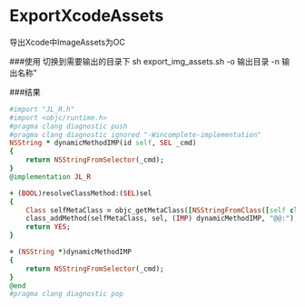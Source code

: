 # ExportXcodeAssets
导出Xcode中ImageAssets为OC

###使用
切换到需要输出的目录下
sh export_img_assets.sh  -o 输出目录 -n 输出名称"

###结果
```ruby
#import "JL_R.h"
#import <objc/runtime.h>
#pragma clang diagnostic push
#pragma clang diagnostic ignored "-Wincomplete-implementation"
NSString * dynamicMethodIMP(id self, SEL _cmd)
{
    return NSStringFromSelector(_cmd);
}
@implementation JL_R

+ (BOOL)resolveClassMethod:(SEL)sel
{
    Class selfMetaClass = objc_getMetaClass([NSStringFromClass([self class]) UTF8String]);
    class_addMethod(selfMetaClass, sel, (IMP) dynamicMethodIMP, "@@:");
    return YES;
}

+ (NSString *)dynamicMethodIMP
{
    return NSStringFromSelector(_cmd);
}
@end
#pragma clang diagnostic pop
```